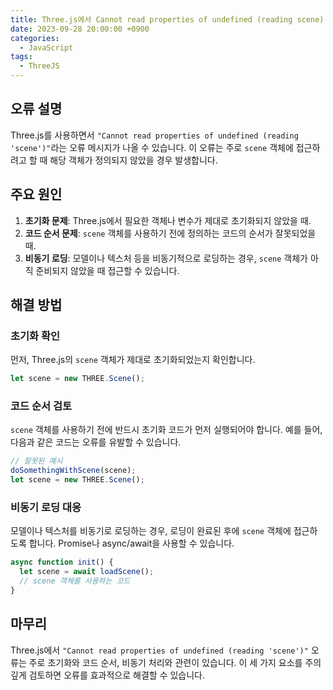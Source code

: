 ```yaml
---
title: Three.js에서 Cannot read properties of undefined (reading scene) 오류 해결 방법
date: 2023-09-28 20:00:00 +0900
categories:
  - JavaScript
tags:
  - ThreeJS
---
```


## 오류 설명

Three.js를 사용하면서 `"Cannot read properties of undefined (reading 'scene')"`라는 오류 메시지가 나올 수 있습니다. 이 오류는 주로 `scene` 객체에 접근하려고 할 때 해당 객체가 정의되지 않았을 경우 발생합니다.

## 주요 원인

1. **초기화 문제**: Three.js에서 필요한 객체나 변수가 제대로 초기화되지 않았을 때.
2. **코드 순서 문제**: `scene` 객체를 사용하기 전에 정의하는 코드의 순서가 잘못되었을 때.
3. **비동기 로딩**: 모델이나 텍스처 등을 비동기적으로 로딩하는 경우, `scene` 객체가 아직 준비되지 않았을 때 접근할 수 있습니다.

## 해결 방법

### 초기화 확인

먼저, Three.js의 `scene` 객체가 제대로 초기화되었는지 확인합니다. 

```javascript
let scene = new THREE.Scene();
```

### 코드 순서 검토

`scene` 객체를 사용하기 전에 반드시 초기화 코드가 먼저 실행되어야 합니다. 예를 들어, 다음과 같은 코드는 오류를 유발할 수 있습니다.

```javascript
// 잘못된 예시
doSomethingWithScene(scene);
let scene = new THREE.Scene();
```

### 비동기 로딩 대응

모델이나 텍스처를 비동기로 로딩하는 경우, 로딩이 완료된 후에 `scene` 객체에 접근하도록 합니다. Promise나 async/await을 사용할 수 있습니다.

```javascript
async function init() {
  let scene = await loadScene();
  // scene 객체를 사용하는 코드
}
```

## 마무리

Three.js에서 `"Cannot read properties of undefined (reading 'scene')"` 오류는 주로 초기화와 코드 순서, 비동기 처리와 관련이 있습니다. 이 세 가지 요소를 주의 깊게 검토하면 오류를 효과적으로 해결할 수 있습니다.